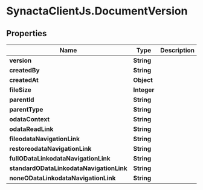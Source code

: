 # SynactaClientJs.DocumentVersion

## Properties
Name | Type | Description | Notes
------------ | ------------- | ------------- | -------------
**version** | **String** |  | [optional] 
**createdBy** | **String** |  | [optional] 
**createdAt** | **Object** |  | [optional] 
**fileSize** | **Integer** |  | [optional] 
**parentId** | **String** |  | [optional] 
**parentType** | **String** |  | [optional] 
**odataContext** | **String** |  | [optional] 
**odataReadLink** | **String** |  | [optional] 
**fileodataNavigationLink** | **String** |  | [optional] 
**restoreodataNavigationLink** | **String** |  | [optional] 
**fullODataLinkodataNavigationLink** | **String** |  | [optional] 
**standardODataLinkodataNavigationLink** | **String** |  | [optional] 
**noneODataLinkodataNavigationLink** | **String** |  | [optional] 


